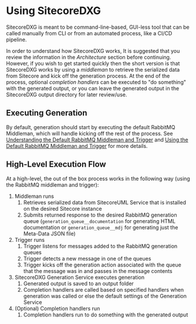 # Using SitecoreDXG

SitecoreDXG is meant to be command-line-based, GUI-less tool that can be called manually from CLI or from an automated process, like a CI/CD pipeline.

In order to understand how SitecoreDXG works, It is suggested that you review the information in the _Architecture_ section before continuing. However, if you wish to get started quickly then the short version is that SitecoreDXG works by using a _middleman_ to retrieve the serialized data from Sitecore and kick off the generation process. At the end of the process, optional _completion handlers_ can be executed to "do something" with the generated output, or you can leave the generated output in the SitecoreDXG output directory for later review/use.

## Executing Generation

By default, generation should start by executing the default RabbitMQ Middleman, which will handle kicking off the rest of the process. See [Understanding the Default RabbitMQ Middleman and Trigger](/architecture/components-overview/understanding-the-default-rabbitmq-middleman-and-trigger.md) and [Using the Default RabbitMQ Middleman and Trigger](/getting-started/using-sitecoredxg/using-the-default-rabbitmq-middleman-and-trigger.md) for more details.

## High-Level Execution Flow

At a high-level, the out of the box process works in the following way \(using the RabbitMQ middleman and trigger\):

1. Middleman runs
   1. Retrieves serialized data from SitecoreUML Service that is installed on the desired Sitecore instance
   2. Submits returned response to the desired RabbitMQ generation queue \(`generation_queue__documentation` for generating HTML documentation or `generation_queue__mdj` for generating just the Meta-Data JSON file\)
2. Trigger runs
   1. Trigger listens for messages added to the RabbitMQ generation queues
   2. Trigger detects a new message in one of the queues
   3. Trigger kicks off the generation action associated with the queue that the message was in and passes in the message contents
3. SitecoreDXG Generation Service executes generation
   1. Generated output is saved to an output folder
   2. Completion handlers are called based on specified handlers when generation was called or else the default settings of the Generation Service
4. \(Optional\) Completion handlers run
   1. Completion handlers run to do something with the generated output



